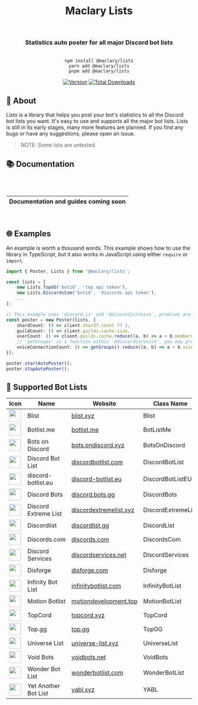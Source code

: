 <div align="center">
    <h1>Maclary Lists</h1><br/>
    <h3>Statistics auto poster for all major Discord bot lists</h3><br/>
    <code>npm install @maclary/lists</code><br/>
    <code>yarn add @maclary/lists</code/><br/>
    <code>pnpm add @maclary/lists</code><br/>
</div>

<div align="center">

[![Version](https://img.shields.io/npm/v/@maclary/lists?color=red&label=@maclary/lists)](https://github.com/apteryxxyz/maclary/main/packages/lists)
[![Total Downloads](https://img.shields.io/npm/dt/@maclary/lists)](https://npmjs.com/maclary)

</div>

## 🤔 About

Lists is a library that helps you post your bot's statistics to all the Discord bot lists you want. It's easy to use and supports all the major bot lists. Lists is still in its early stages, many more features are planned. If you find any bugs or have any suggestions, please open an issue.

> NOTE: Some lists are untested.

## 📚 Documentation

<div align="center" style="padding-top: 2rem; padding-bottom: 1rem">

| **Documentation and guides coming soon** |
| ---------------------------------------- |

</div>

## 🌐 Examples

An example is worth a thousand words. This example shows how to use the library in TypeScript, but it also works in JavaScript using either `require` or `import`.

```ts
import { Poster, Lists } from '@maclary/lists';

const lists = [
    new Lists.TopGG('botid', 'top api token'),
    new Lists.DiscordsCom('botid', 'discords api token'),
    ...
];

// This example uses 'discord.js' and '@discordjs/voice', promises are supported
const poster = new Poster(lists, {
    shardCount: () => client.shard?.count ?? 1,
    guildCount: () => client.guilds.cache.size,
    userCount: () => client.guilds.cache.reduce((a, b) => a + b.memberCount, 0),
    // 'getGroups' is a function within '@discordjs/voice', you may prefer to just return 0
    voiceConnectionCount: () => getGroups().reduce((a, b) => a + b.size, 0),
});

poster.startAutoPoster();
poster.stopAutoPoster();
```

## 🤖 Supported Bot Lists

<table>
  <thead>
    <tr>
      <th>Icon</th>
      <th>Name</th>
      <th>Website</th>
      <th>Class Name</th>
    </tr>
  </thead>
  <tbody>
    <tr>
        <td><img src="https://blist.xyz/main_site/staticfiles/main/assets/blist.png" width="32" height="32" /></td>
        <td>Blist</td>
        <td><a href="https://blist.xyz">blist.xyz</a></td>
        <td>Blist</td>
    </tr>
    <tr>
        <td><img src="https://docs.botlist.me/icon.png" width="32" height="32" /></td>
        <td>Botlist.me</td>
        <td><a href="https://botlist.me">botlist.me</a></td>
        <td>BotListMe</td>
    </tr>
    <tr>
        <td><img src="https://bots.ondiscord.xyz/favicon/android-chrome-256x256.png" width="32" height="32" /></td>
        <td>Bots on Discord</td>
        <td><a href="https://bots.ondiscord.xyz">bots.ondiscord.xyz</a></td>
        <td>BotsOnDiscord</td>
    </tr>
    <tr>
        <td><img src="https://discordbotlist.com/android-icon-192x192.png" width="32" height="32" /></td>
        <td>Discord Bot List</td>
        <td><a href="https://discordbotlist.com">discordbotlist.com</a></td>
        <td>DiscordBotList</td>
    </tr>
    <tr>
        <td><img src="https://cdn.discord-botlist.eu/pictures/logo.png" width="32" height="32" /></td>
        <td>discord-botlist.eu</td>
        <td><a href="https://discord-botlist.eu">discord-botlist.eu</a></td>
        <td>DiscordBotListEU</td>
    </tr>
    <tr>
        <td><img src="https://pbs.twimg.com/profile_images/1071582837030060032/kKV-I01n_400x400.jpg" width="32" height="32" /></td>
        <td>Discord Bots</td>
        <td><a href="https://discord.bots.gg">discord.bots.gg</a></td>
        <td>DiscordBots</td>
    </tr>
    <tr>
        <td><img src="https://get.snaz.in/4KjWg91.png" width="32" height="32" /></td>
        <td>Discord Extreme List</td>
        <td><a href="https://discordextremelist.xyz">discordextremelist.xyz</a></td>
        <td>DiscordExtremeList</td>
    </tr>
    <tr>
        <td><img src="https://avatars.githubusercontent.com/u/68995595" width="32" height="32" /></td>
        <td>Discordlist</td>
        <td><a href="https://discordlist.gg">discordlist.gg</a></td>
        <td>DiscordList</td>
    </tr>
    <tr>
        <td><img src="https://discords.com/bots/img/manifest/icon-512x512.png" width="32" height="32" /></td>
        <td>Discords.com</td>
        <td><a href="https://discords.com/bots">discords.com</a></td>
        <td>DiscordsCom</td>
    </tr>
    <tr>
        <td><img src="https://discordservices.net/icon.png" width="32" height="32" /></td>
        <td>Discord Services</td>
        <td><a href="https://discordservices.net">discordservices.net</a></td>
        <td>DiscordServices</td>
    </tr>
    <tr>
        <td><img src="https://disforge.com/assets/img/ui/categories/all-bots.png" width="32" height="32" /></td>
        <td>Disforge</td>
        <td><a href="https://disforge.com/bots">disforge.com</a></td>
        <td>Disforge</td>
    </tr>
    <tr>
        <td><img src="https://i.imgur.com/x0LCfAh.png" width="32" height="32" /></td>
        <td>Infinity Bot List</td>
        <td><a href="https://infinitybotlist.com">infinitybotlist.com</a></td>
        <td>InfinityBotList</td>
    </tr>
    <tr>
        <td><img src="https://i.imgur.com/16NcFql.png" width="32" height="32" /></td>
        <td>Motion Botlist</td>
        <td><a href="https://www.motiondevelopment.top/bot">motiondevelopment.top</a></td>
        <td>MotionBotList</td>
    </tr>
    <tr>
        <td><img src="https://topcord.xyz/icons/TopCord.png" width="32" height="32" /></td>
        <td>TopCord</td>
        <td><a href="https://topcord.xyz">topcord.xyz</a></td>
        <td>TopCord</td>
    </tr>
    <tr>
        <td><img src="https://top.gg/favicon.ico" width="32" height="32" /></td>
        <td>Top.gg</td>
        <td><a href="https://top.gg">top.gg</a></td>
        <td>TopGG</td>
    </tr>
    <tr>
        <td><img src="https://i.imgur.com/VOVfYV7.png" width="32" height="32" /></td>
        <td>Universe List</td>
        <td><a href="https://universe-list.xyz">universe-list.xyz</a></td>
        <td>UniverseList</td>
    </tr>
    <tr>
        <td><img src="https://files.gitbook.com/v0/b/gitbook-legacy-files/o/spaces%2F-MFw3t62urLlBeats8UJ%2Favatar-1598748054479.png?alt=media" width="32" height="32" /></td>
        <td>Void Bots</td>
        <td><a href="https://voidbots.net">voidbots.net</a></td>
        <td>VoidBots</td>
    </tr>
    <tr>
        <td><img src="https://get.snaz.in/8Jk3EJg.png" width="32" height="32" /></td>
        <td>Wonder Bot List</td>
        <td><a href="https://wonderbotlist.com/en">wonderbotlist.com</a></td>
        <td>WonderBotList</td>
    </tr>
    <tr>
        <td><img src="https://i.imgur.com/OFiMern.png" width="32" height="32" /></td>
        <td>Yet Another Bot List</td>
        <td><a href="https://yabl.xyz">yabl.xyz</a></td>
        <td>YABL</td>
    </tr>
  </tbody>
</table>